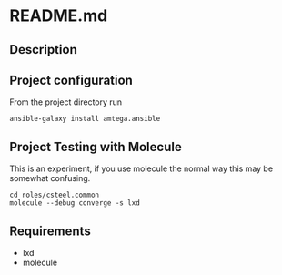 # README.md

## Description

## Project configuration

From the project directory run
```shell
ansible-galaxy install amtega.ansible
```

## Project Testing with Molecule

This is an experiment, if you use molecule the normal way this may be somewhat confusing.

```shell
cd roles/csteel.common
molecule --debug converge -s lxd
```

## Requirements

* lxd
* molecule

